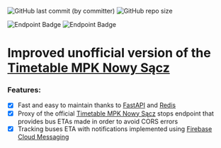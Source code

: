 ![GitHub last commit (by committer)](https://img.shields.io/github/last-commit/Me-Phew/timetable-api?style=for-the-badge)
![GitHub repo size](https://img.shields.io/github/repo-size/Me-Phew/timetable-api?style=for-the-badge)

![Endpoint Badge](https://img.shields.io/endpoint?url=https%3A%2F%2Fraw.githubusercontent.com%2FMe-Phew%2Ftimetable-uptime%2Fmaster%2Fapi%2Fapi%2Fuptime.json&style=for-the-badge)
![Endpoint Badge](https://img.shields.io/endpoint?url=https%3A%2F%2Fraw.githubusercontent.com%2FMe-Phew%2Ftimetable-uptime%2Fmaster%2Fapi%2Fapi%2Fresponse-time.json&style=for-the-badge)

# Improved unofficial version of the [Timetable MPK Nowy Sącz](https://www.mpk.nowysacz.pl/timetable/)

### Features:
- [x] Fast and easy to maintain thanks to [FastAPI](https://fastapi.tiangolo.com/) and [Redis](https://redis.io/)
- [x] Proxy of the official [Timetable MPK Nowy Sącz](https://www.mpk.nowysacz.pl/timetable/) stops endpoint that provides bus ETAs made in order to avoid CORS errors
- [x] Tracking buses ETA with notifications implemented using [Firebase Cloud Messaging](https://firebase.google.com/docs/cloud-messaging)
